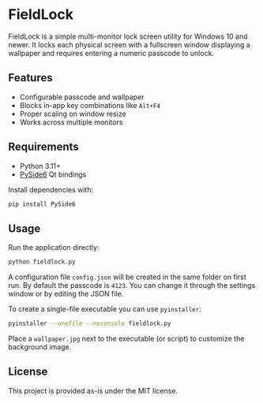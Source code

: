 # FieldLock

FieldLock is a simple multi-monitor lock screen utility for Windows 10 and newer.
It locks each physical screen with a fullscreen window displaying a wallpaper and
requires entering a numeric passcode to unlock.

## Features

- Configurable passcode and wallpaper
- Blocks in-app key combinations like `Alt+F4`
- Proper scaling on window resize
- Works across multiple monitors

## Requirements

- Python 3.11+
- [PySide6](https://pypi.org/project/PySide6/) Qt bindings

Install dependencies with:

```bash
pip install PySide6
```

## Usage

Run the application directly:

```bash
python fieldlock.py
```

A configuration file `config.json` will be created in the same folder on first
run. By default the passcode is `4123`. You can change it through the settings
window or by editing the JSON file.

To create a single-file executable you can use `pyinstaller`:

```bash
pyinstaller --onefile --noconsole fieldlock.py
```

Place a `wallpaper.jpg` next to the executable (or script) to customize the
background image.

## License

This project is provided as-is under the MIT license.
